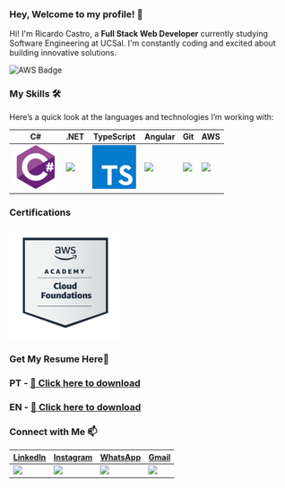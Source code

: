 ### Hey, Welcome to my profile! 🚀

Hi! I'm Ricardo Castro, a **Full Stack Web Developer** currently studying Software Engineering at UCSal. I'm constantly coding and excited about building innovative solutions.

<img src="https://github.com/Rickccastro/Rickccastro/blob/main/BannerGit.png" alt="AWS Badge" width="1000" height="auto">

### My Skills :hammer_and_wrench:
Here’s a quick look at the languages and technologies I’m working with:

| C# | .NET | TypeScript | Angular | Git | AWS |
|----|------|------------|---------|-----|-----|
| <img src="https://raw.githubusercontent.com/devicons/devicon/master/icons/csharp/csharp-original.svg" width="80"> | <img src="https://upload.wikimedia.org/wikipedia/commons/e/ee/.NET_Core_Logo.svg" width="80"> | <img src="https://raw.githubusercontent.com/devicons/devicon/master/icons/typescript/typescript-original.svg" width="80"> | <img src="https://angular.io/assets/images/logos/angular/angular.svg" width="80"> | <img src="https://git-scm.com/images/logos/downloads/Git-Icon-1788C.png" width="80"> | <img src="https://cdn.worldvectorlogo.com/logos/aws-2.svg" width="80"> |

### Certifications
<img src="https://github.com/Rickccastro/Rickccastro/blob/main/aws-academy-graduate-aws-academy-cloud-foundations.png?raw=true" alt="AWS Badge" width="200" height="auto">

### Get My Resume Here📝 

### PT - [📄 Click here to download](https://github.com/Rickccastro/Rickccastro/raw/main/SimpleResume2025.1.pdf)
### EN - [📄 Click here to download](https://github.com/Rickccastro/Rickccastro/raw/main/Resume.pdf)

### Connect with Me 📫

| [LinkedIn](https://www.linkedin.com/in/rickccastro) | [Instagram](https://www.instagram.com/rickccastro) | [WhatsApp](https://wa.me/5571992907777) | [Gmail](mailto:ricardo.castro.linkedin@gmail.com) |
|------------------------------------------------------|---------------------------------------------------|------------------------------------------|--------------------------------------------------|
| <img src="https://cdn.jsdelivr.net/gh/devicons/devicon/icons/linkedin/linkedin-original.svg" width="80"> | <img src="https://cdn-icons-png.flaticon.com/512/174/174855.png" width="80"> | <img src="https://cdn-icons-png.flaticon.com/512/733/733585.png" width="80"> | <img src="https://cdn-icons-png.flaticon.com/512/732/732200.png" width="80"> |




